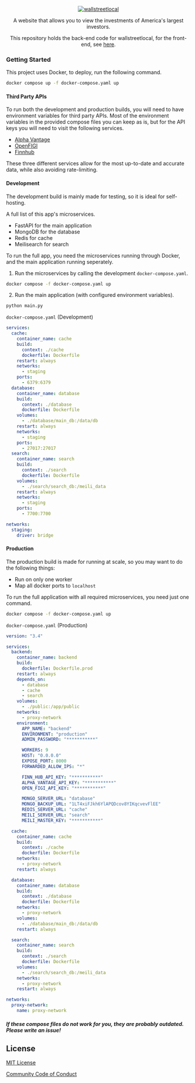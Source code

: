 <p align="center">
  <a href="https://wallstreetlocal.com" target="_blank">
    <picture>
      <img alt="wallstreetlocal" src="https://raw.githubusercontent.com/leftmove/pinestreetlocal/main/static/logo.png" style="max-width: 100%;">
    </picture>
  </a>
</p>

<p align="center">
  A website that allows you to view the investments of America's largest investors.
</p>
<p align="center">
  This repository holds the back-end code for wallstreetlocal, for the front-end, see <a href="https://github.com/leftmove/walltreetlocal" target="_blank" >here</a>.
</p>

### Getting Started

This project uses Docker, to deploy, run the following command.

```bash
docker compose up -f docker-compose.yaml up
```

#### Third Party APIs

To run both the development and production builds, you will need to have environment variables for third party APIs. Most of the environment variables in the provided compose files you can keep as is, but for the API keys you will need to visit the following services.

- [Alpha Vantage](https://www.alphavantage.co/)
- [OpenFIGI](https://www.openfigi.com/)
- [Finnhub](https://finnhub.io/)

These three different services allow for the most up-to-date and accurate data, while also avoiding rate-limiting.

#### Development

The development build is mainly made for testing, so it is ideal for self-hosting.

A full list of this app's microservices.

- FastAPI for the main application
- MongoDB for the database
- Redis for cache
- Meilisearch for search

To run the full app, you need the microservices running through Docker, and the main application running seperately.

1. Run the microservices by calling the development `docker-compose.yaml`.

```bash
docker compose -f docker-compose.yaml up
```

2. Run the main application (with configured environment variables).

```bash
python main.py
```

`docker-compose.yaml` (Development)

```yaml
services:
  cache:
    container_name: cache
    build:
      context: ./cache
      dockerfile: Dockerfile
    restart: always
    networks:
      - staging
    ports:
      - 6379:6379
  database:
    container_name: database
    build:
      context: ./database
      dockerfile: Dockerfile
    volumes:
      - ./database/main_db:/data/db
    restart: always
    networks:
      - staging
    ports:
      - 27017:27017
  search:
    container_name: search
    build:
      context: ./search
      dockerfile: Dockerfile
    volumes:
      - ./search/search_db:/meili_data
    restart: always
    networks:
      - staging
    ports:
      - 7700:7700

networks:
  staging:
    driver: bridge
```

#### Production

The production build is made for running at scale, so you may want to do the following things:

- Run on only one worker
- Map all docker ports to `localhost`

To run the full application with all required microservices, you need just one command.

```bash
docker compose -f docker-compose.yaml up
```

`docker-compose.yaml` (Production)

```yaml
version: "3.4"

services:
  backend:
    container_name: backend
    build:
      dockerfile: Dockerfile.prod
    restart: always
    depends_on:
      - database
      - cache
      - search
    volumes:
      - ./public:/app/public
    networks:
      - proxy-network
    environment:
      APP_NAME: "backend"
      ENVIRONMENT: "production"
      ADMIN_PASSWORD: "***********"

      WORKERS: 9
      HOST: "0.0.0.0"
      EXPOSE_PORT: 8000
      FORWARDED_ALLOW_IPS: "*"

      FINN_HUB_API_KEY: "***********"
      ALPHA_VANTAGE_API_KEY: "***********"
      OPEN_FIGI_API_KEY: "***********"

      MONGO_SERVER_URL: "database"
      MONGO_BACKUP_URL: "1LT4xiFJkh6YlAPQDcov8YIKqcvevFlEE"
      REDIS_SERVER_URL: "cache"
      MEILI_SERVER_URL: "search"
      MEILI_MASTER_KEY: "***********"

  cache:
    container_name: cache
    build:
      context: ./cache
      dockerfile: Dockerfile
    networks:
      - proxy-network
    restart: always

  database:
    container_name: database
    build:
      context: ./database
      dockerfile: Dockerfile
    networks:
      - proxy-network
    volumes:
      - ./database/main_db:/data/db
    restart: always

  search:
    container_name: search
    build:
      context: ./search
      dockerfile: Dockerfile
    volumes:
      - ./search/search_db:/meili_data
    networks:
      - proxy-network
    restart: always

networks:
  proxy-network:
    name: proxy-network
```

#### _If these compose files do not work for you, they are probably outdated. Please write an issue!_

## License

[MIT License](./LICENSE)

[Community Code of Conduct](./CODE_OF_CONDUCT.MD)
